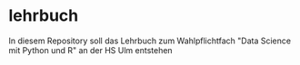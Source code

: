 # lehrbuch
In diesem Repository soll das Lehrbuch zum Wahlpflichtfach "Data Science mit Python und R" an der HS Ulm entstehen
